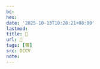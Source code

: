 ```yaml
---
bc:
hex:
date: '2025-10-13T10:28:21+08:00'
lastmod:
title: 􃇠
url: 􃇠
tags: [篠]
src: DCCV
note:
---
```

